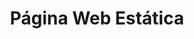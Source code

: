---
title: "Página Web Estática"
description: "Desarrollo de una página web estática básica."
price: 150
maintenance: 30
image: "/img/svg/webpagestatic.svg"
characteristics: "Diseño responsivo, fácil de mantener."
tags: ["web", "estática", "simple"]
serviceType: "web_static"
complexityLevel: "low"
created: 2025-01-08T04:02:33.580Z
updated: 2025-01-08T04:02:33.580Z
active: true
---